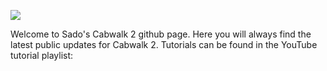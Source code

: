 ![](https://i.imgur.com/2QlinMn.png)

Welcome to Sado's Cabwalk 2 github page. Here you will always find the latest public updates for Cabwalk 2.
Tutorials can be found in the YouTube tutorial playlist:

